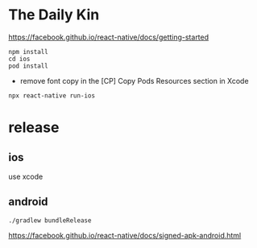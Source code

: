 # The Daily Kin

https://facebook.github.io/react-native/docs/getting-started
```
npm install
cd ios
pod install
```
* remove font copy in the [CP] Copy Pods Resources section in Xcode
```
npx react-native run-ios
```

# release

## ios

use xcode

## android
```
./gradlew bundleRelease
```
https://facebook.github.io/react-native/docs/signed-apk-android.html
